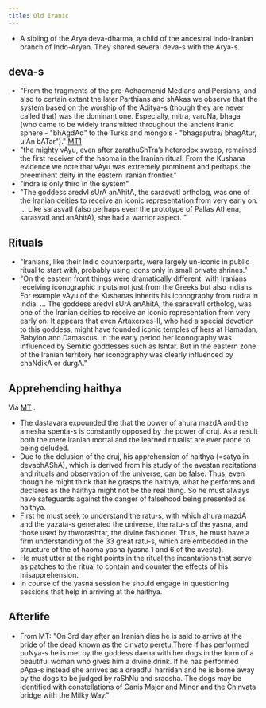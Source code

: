 ```yaml
---
title: Old Iranic
---
```


- A sibling of the Arya deva-dharma, a child of the ancestral Indo-Iranian branch of Indo-Aryan. They shared several deva-s with the Arya-s.

## deva-s
- "From the fragments of the pre-Achaemenid Medians and Persians, and also to certain extant the later Parthians and shAkas we observe that the system based on the worship of the Aditya-s (though they are never called that) was the dominant one. Especially, mitra, varuNa, bhaga (who came to be widely transmitted throughout the ancient Iranic sphere - "bhAgdAd" to the Turks and mongols - "bhagaputra/ bhagAtur, ulAn bATar")." [MT1](https://manasataramgini.wordpress.com/2008/12/26/iranian-miscellany/)
- "the mighty vAyu, even after zarathuShTra’s heterodox sweep, remained the first receiver of the haoma in the Iranian ritual. From the Kushana evidence we note that vAyu was extremely prominent and perhaps the preeminent deity in the eastern Iranian frontier."
- "indra is only third in the system"
- "The goddess aredvI sUrA anAhitA, the sarasvatI ortholog, was one of the Iranian deities to receive an iconic representation from very early on. ...  Like sarasvatI (also perhaps even the prototype of Pallas Athena, sarasvatI and anAhitA), she had a warrior aspect. "

## Rituals
- "Iranians, like their Indic counterparts, were largely un-iconic in public ritual to start with, probably using icons only in small private shrines."
- "On the eastern front things were dramatically different, with Iranians receiving iconographic inputs not just from the Greeks but also Indians. For example vAyu of the Kushanas inherits his iconography from rudra in India. ...  The goddess aredvI sUrA anAhitA, the sarasvatI ortholog, was one of the Iranian deities to receive an iconic representation from very early on. It appears that even Artaxerxes-II, who had a special devotion to this goddess, might have founded iconic temples of hers at Hamadan, Babylon and Damascus. In the early period her iconography was influenced by Semitic goddesses such as Ishtar. But in the eastern zone of the Iranian territory her iconography was clearly influenced by chaNdikA or durgA."

## Apprehending haithya
Via [MT](https://manasataramgini.wordpress.com/2012/06/16/the-broken-chain-and-the-chain-of-knowledge/) .

- The dastavara expounded the that the power of ahura mazdA and the amesha spenta-s is constantly opposed by the power of druj. As a result both the mere Iranian mortal and the learned ritualist are ever prone to being deluded. 
- Due to the delusion of the druj, his apprehension of haithya (=satya in devabhAShA), which is derived from his study of the avestan recitations and rituals and observation of the universe, can be false. Thus, even though he might think that he grasps the haithya, what he performs and declares as the haithya might not be the real thing. So he must always have safeguards against the danger of falsehood being presented as haithya.
- First he must seek to understand the ratu-s, with which ahura mazdA and the yazata-s generated the universe, the ratu-s of the yasna, and those used by thworashtar, the divine fashioner. Thus, he must have a firm understanding of the 33 great ratu-s, which are embedded in the structure of the of haoma yasna (yasna 1 and 6 of the avesta).
- He must utter at the right points in the ritual the incantations that serve as patches to the ritual to contain and counter the effects of his misapprehension.
- In course of the yasna session he should engage in questioning sessions that help in arriving at the haithya.

## Afterlife
- From MT: "On 3rd day after an Iranian dies he is said to arrive at the bride of the dead known as the cinvato peretu.There if has performed puNya-s he is met by the goddess daena with her dogs in the form of a beautiful woman who gives him a divine drink. If he has performed pApa-s instead she arrives as a dreadful harridan and he is borne away by the dogs to be judged by raShNu and sraosha. The dogs may be identified with constellations of Canis Major and Minor and the Chinvata bridge with the Milky Way."
